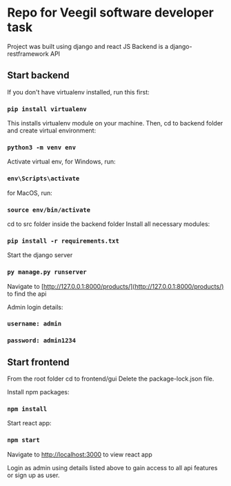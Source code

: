 # Repo for Veegil software developer task

Project was built using django and react JS
Backend is a django-restframework API

## Start backend

If you don't have virtualenv installed, run this first:

### `pip install virtualenv`

This installs virtualenv module on your machine.
Then, cd to backend folder and create virtual environment:

### `python3 -m venv env`

Activate virtual env, for Windows, run:

### `env\Scripts\activate`

for MacOS, run:

### `source env/bin/activate`

cd to src folder inside the backend folder
Install all necessary modules:

### `pip install -r requirements.txt`

Start the django server

### `py manage.py runserver`

Navigate to [http://127.0.0.1:8000/products/](http://127.0.0.1:8000/products/) to find the api

Admin login details:

### `username: admin`

### `password: admin1234`

## Start frontend

From the root folder cd to frontend/gui
Delete the package-lock.json file.

Install npm packages:

### `npm install`

Start react app:

### `npm start`

Navigate to [http://localhost:3000](http://localhost:3000) to view react app

Login as admin using details listed above to gain access to all api features or sign up as user.
